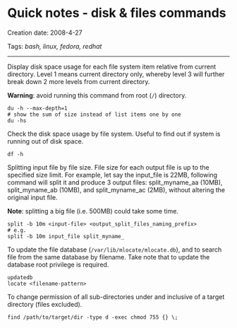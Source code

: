 # Quick notes - disk & files commands

Creation date: 2008-4-27

Tags: *bash, linux, fedora, redhat*

---


Display disk space usage for each file system item relative from current directory. Level 1 means current directory only, whereby level 3 will further break down 2 more levels from current directory.

**Warning**: avoid running this command from root (`/`) directory.
```
du -h --max-depth=1
# show the sum of size instead of list items one by one
du -hs
```

Check the disk space usage by file system. Useful to find out if system is running out of disk space.
```
df -h
```

Splitting input file by file size. File size for each output file is up to the specified size limit. For example, let say the input_file is 22MB, following command will split it and produce 3 output files: split_myname_aa (10MB), split_myname_ab (10MB), and split_myname_ac (2MB), without altering the original input file.

**Note**: splitting a big file (i.e. 500MB) could take some time.
```
split -b 10m <input-file> <output_split_files_naming_prefix>
# e.g.
split -b 10m input_file split_myname_
```

To update the file database (`/var/lib/mlocate/mlocate.db`), and to search file from the same database by filename. Take note that to update the database root privilege is required.
```
updatedb
locate <filename-pattern>
```

To change permission of all sub-directories under and inclusive of a target directory (files excluded).
```
find /path/to/target/dir -type d -exec chmod 755 {} \;
```

